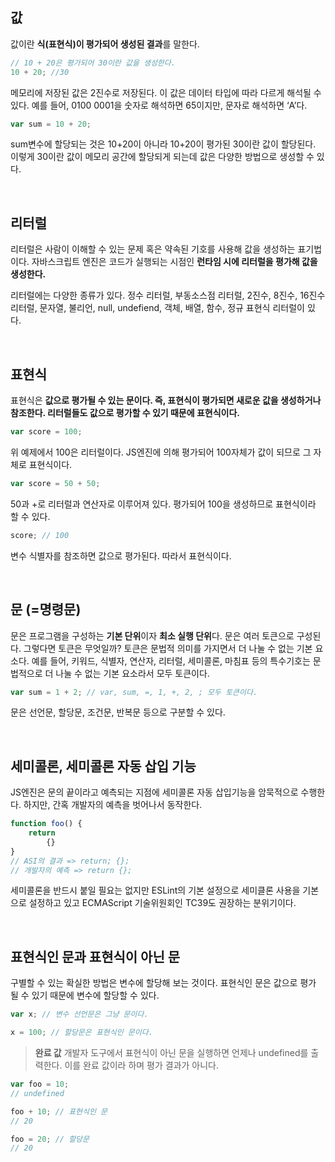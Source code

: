 ## 값

값이란 **식(표현식)이 평가되어 생성된 결과**를 말한다.

```jsx
// 10 + 20은 평가되어 30이란 값을 생성한다.
10 + 20; //30
```

메모리에 저장된 값은 2진수로 저장된다. 이 값은 데이터 타입에 따라 다르게 해석될 수 있다. 예를 들어, 0100 0001을 숫자로 해석하면 65이지만, 문자로 해석하면 ‘A’다.

```jsx
var sum = 10 + 20;
```

sum변수에 할당되는 것은 10+20이 아니라 10+20이 평가된 30이란 값이 할당된다. 이렇게 30이란 값이 메모리 공간에 할당되게 되는데 값은 다양한 방법으로 생성할 수 있다.

<br />

## 리터럴

리터럴은 사람이 이해할 수 있는 문제 혹은 약속된 기호를 사용해 값을 생성하는 표기법이다. 자바스크립트 엔진은 코드가 실행되는 시점인 **런타임 시에 리터럴을 평가해 값을 생성한다.**

리터럴에는 다양한 종류가 있다. 정수 리터럴, 부동소스점 리터럴, 2진수, 8진수, 16진수 리터럴, 문자열, 불리언, null, undefiend, 객체, 배열, 함수, 정규 표현식 리터럴이 있다.

<br />

## 표현식

표현식은 **값으로 평가될 수 있는 문이다. 즉, 표현식이 평가되면 새로운 값을 생성하거나 참조한다. 리터럴들도 값으로 평가할 수 있기 때문에 표현식이다.**

```jsx
var score = 100;
```

위 예제에서 100은 리터럴이다. JS엔진에 의해 평가되어 100자체가 값이 되므로 그 자체로 표현식이다.

```jsx
var score = 50 + 50;
```

50과 +로 리터럴과 연산자로 이루어져 있다. 평가되어 100을 생성하므로 표현식이라 할 수 있다.

```jsx
score; // 100
```

변수 식별자를 참조하면 값으로 평가된다. 따라서 표현식이다.

<br />

## 문 (=명령문)

문은 프로그램을 구성하는 **기본 단위**이자 **최소 실행 단위**다. 문은 여러 토큰으로 구성된다. 그렇다면 토큰은 무엇일까? 토큰은 문법적 의미를 가지면서 더 나눌 수 없는 기본 요소다. 예를 들어, 키워드, 식별자, 연산자, 리터럴, 세미콜론, 마침표 등의 특수기호는 문법적으로 더 나눌 수 없는 기본 요소라서 모두 토큰이다.

```jsx
var sum = 1 + 2; // var, sum, =, 1, +, 2, ; 모두 토큰이다.
```

문은 선언문, 할당문, 조건문, 반복문 등으로 구분할 수 있다.

<br />

## 세미콜론, 세미콜론 자동 삽입 기능

JS엔진은 문의 끝이라고 예측되는 지점에 세미콜론 자동 삽입기능을 암묵적으로 수행한다. 하지만, 간혹 개발자의 예측을 벗어나서 동작한다. 

```jsx
function foo() {
	return
		{}
}
// ASI의 결과 => return; {};
// 개발자의 예측 => return {};
```

세미콜론을 반드시 붙일 필요는 없지만 ESLint의 기본 설정으로 세미클론 사용을 기본으로 설정하고 있고 ECMAScript 기술위원회인 TC39도 권장하는 분위기이다.

<br />

## 표현식인 문과 표현식이 아닌 문

구별할 수 있는 확실한 방법은 변수에 할당해 보는 것이다. 표현식인 문은 값으로 평가 될 수 있기 때문에 변수에 할당할 수 있다.

```jsx
var x; // 변수 선언문은 그냥 문이다.

x = 100; // 할당문은 표현식인 문이다.
```

> **완료 값**
개발자 도구에서 표현식이 아닌 문을 실행하면 언제나 undefined를 출력한다. 이를 완료 값이라 하며 평가 결과가 아니다.
> 

```jsx
var foo = 10;
// undefined

foo + 10; // 표현식인 문
// 20

foo = 20; // 할당문
// 20
```